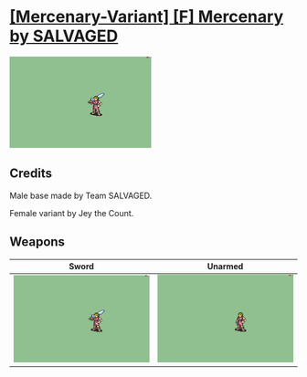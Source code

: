 # [\[Mercenary-Variant\] \[F\] Mercenary by SALVAGED](./)
 

<img src="./1.%20Sword/Sword_000.png" alt="[Mercenary-Variant] [F] Mercenary by SALVAGED standing" />

## Credits

Male base made by Team SALVAGED.

Female variant by Jey the Count.

## Weapons
 

|Sword |Unarmed |
|  :---: | :---: |
| <img alt="Sword animation" src="./1.%20Sword/Sword.gif" /> | <img alt="Unarmed animation" src="./8.%20Unarmed/Unarmed.gif" /> |
